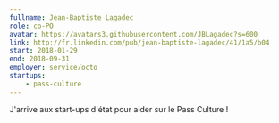 ```yaml
---
fullname: Jean-Baptiste Lagadec
role: co-PO
avatar: https://avatars3.githubusercontent.com/JBLagadec?s=600
link: http://fr.linkedin.com/pub/jean-baptiste-lagadec/41/1a5/b04
start: 2018-01-29
end: 2018-09-31
employer: service/octo
startups:
    - pass-culture
---
```


J'arrive aux start-ups d'état pour aider sur le Pass Culture ! 
